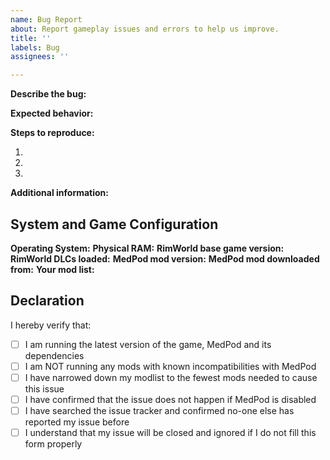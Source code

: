 ```yaml
---
name: Bug Report
about: Report gameplay issues and errors to help us improve.
title: ''
labels: Bug
assignees: ''

---
```


<!-- Please complete the template below in ENGLISH. Reports that do not follow the template will be closed and ignored. -->
<!-- Do NOT type inside comment tags, or your text won't show up -->

**Describe the bug:**  
<!-- What happened? -->

**Expected behavior:**  
<!-- What did you expect to happen? -->

**Steps to reproduce:**  
<!-- What does the mod author need to do to make the bug happen? (so that he can track down the cause) -->
1.
2.
3.

**Additional information:**
<!-- If you have screenshots, you can directly drag them here to upload and attach them here-->
<!-- If you have warning/error messages from the Debug log, copy and paste only the relevant bits -->
<!-- Do NOT paste your whole log -->

## System and Game Configuration
**Operating System:** <!-- e.g. Microsoft Windows 10 (64-bit) -->
**Physical RAM:** <!-- e.g. 16.0 GB-->
**RimWorld base game version:** <!-- e.g. 1.2.2753 -->
**RimWorld DLCs loaded:** <!-- none or Royalty -->
**MedPod mod version:** <!-- e.g. 1.1.4 -->
**MedPod mod downloaded from:** <!-- GitHub or Steam -->
**Your mod list:** <!-- List each mod with its version number - e.g. Harmony 2.0.4, Replimat 1.2.1, JecTools 1.1.1.2 -->

## Declaration
<!-- Type x inside the [ ] to tick, like this: [x] -->
I hereby verify that:
- [ ] I am running the latest version of the game, MedPod and its dependencies
- [ ] I am NOT running any mods with known incompatibilities with MedPod
- [ ] I have narrowed down my modlist to the fewest mods needed to cause this issue
- [ ] I have confirmed that the issue does not happen if MedPod is disabled
- [ ] I have searched the issue tracker and confirmed no-one else has reported my issue before
- [ ] I understand that my issue will be closed and ignored if I do not fill this form properly
